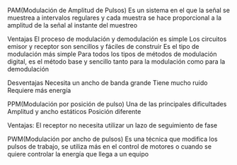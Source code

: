 PAM(Modulación de Amplitud de Pulsos)
Es un sistema en el que la señal se muestrea a intervalos regulares y cada muestra se hace proporcional a la amplitud de la señal al instante del muestreo

Ventajas
El proceso de modulación y demodulación es simple
Los circuitos emisor y receptor son sencillos y fáciles de construir 
Es el tipo de modulación más simple 
Para todos los tipos de métodos de modulación digital, es el método base y sencillo tanto para la modulación como para la demodulación 

Desventajas
Necesita un ancho de banda grande 
Tiene  mucho ruido 
Requiere más energía 

PPM(Modulación por posición de pulso)
Una de las principales dificultades
Amplitud y ancho estáticos
Posición diferente 

Ventajas:
El receptor no necesita utilizar un lazo de seguimiento de fase

PWM(Modulación por ancho de pulsos)
Es una técnica que modifica los pulsos de trabajo, se utiliza más en el control de motores o cuando se quiere controlar la energía que llega a un equipo 
